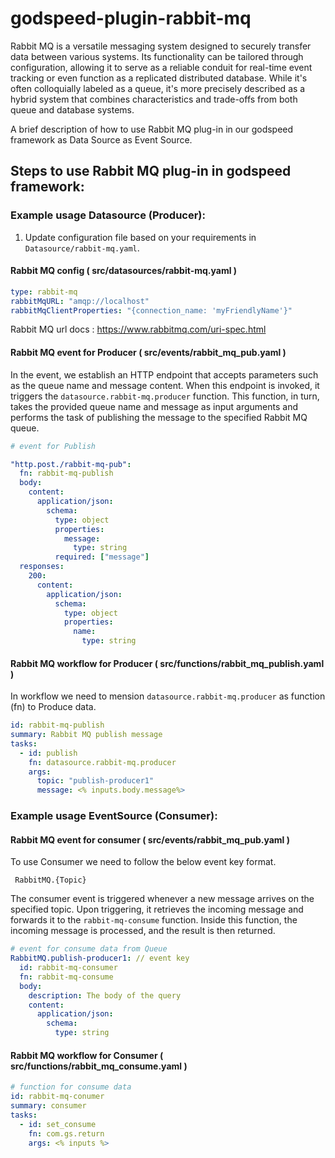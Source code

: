 # godspeed-plugin-rabbit-mq

Rabbit MQ is a versatile messaging system designed to securely transfer data between various systems. Its functionality can be tailored through configuration, allowing it to serve as a reliable conduit for real-time event tracking or even function as a replicated distributed database. While it's often colloquially labeled as a queue, it's more precisely described as a hybrid system that combines characteristics and trade-offs from both queue and database systems.

A brief description of how to use Rabbit MQ plug-in in our godspeed framework as Data Source as Event Source.

## Steps to use Rabbit MQ plug-in in godspeed framework:

### Example usage Datasource (Producer):

1. Update configuration file based on your requirements in `Datasource/rabbit-mq.yaml`.

#### Rabbit MQ config ( src/datasources/rabbit-mq.yaml )

```yaml
type: rabbit-mq
rabbitMqURL: "amqp://localhost"
rabbitMqClientProperties: "{connection_name: 'myFriendlyName'}"
```

Rabbit MQ url docs : https://www.rabbitmq.com/uri-spec.html

#### Rabbit MQ event for Producer ( src/events/rabbit_mq_pub.yaml )

In the event, we establish an HTTP endpoint that accepts parameters such as the queue name and message content. When this endpoint is invoked, it triggers the `datasource.rabbit-mq.producer` function. This function, in turn, takes the provided queue name and message as input arguments and performs the task of publishing the message to the specified Rabbit MQ queue.

```yaml
# event for Publish

"http.post./rabbit-mq-pub":
  fn: rabbit-mq-publish
  body:
    content:
      application/json:
        schema:
          type: object
          properties:
            message:
              type: string
          required: ["message"]
  responses:
    200:
      content:
        application/json:
          schema:
            type: object
            properties:
              name:
                type: string
```

#### Rabbit MQ workflow for Producer ( src/functions/rabbit_mq_publish.yaml )

In workflow we need to mension `datasource.rabbit-mq.producer` as function (fn) to Produce data.

```yaml
id: rabbit-mq-publish
summary: Rabbit MQ publish message
tasks:
  - id: publish
    fn: datasource.rabbit-mq.producer
    args:
      topic: "publish-producer1"
      message: <% inputs.body.message%>
```

### Example usage EventSource (Consumer):

#### Rabbit MQ event for consumer ( src/events/rabbit_mq_pub.yaml )

To use Consumer we need to follow the below event key format.

```
 RabbitMQ.{Topic}
```

The consumer event is triggered whenever a new message arrives on the specified topic. Upon triggering, it retrieves the incoming message and forwards it to the `rabbit-mq-consume` function. Inside this function, the incoming message is processed, and the result is then returned.

```yaml
# event for consume data from Queue
RabbitMQ.publish-producer1: // event key
  id: rabbit-mq-consumer
  fn: rabbit-mq-consume
  body:
    description: The body of the query
    content:
      application/json:
        schema:
          type: string
```

#### Rabbit MQ workflow for Consumer ( src/functions/rabbit_mq_consume.yaml )

```yaml
# function for consume data
id: rabbit-mq-conumer
summary: consumer
tasks:
  - id: set_consume
    fn: com.gs.return
    args: <% inputs %>
```
